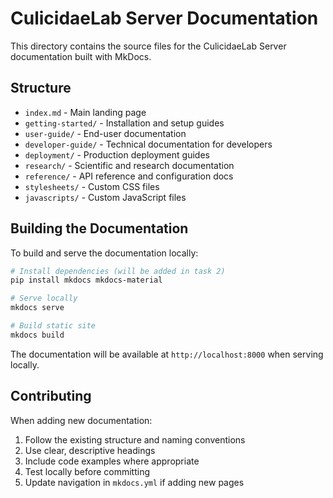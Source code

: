 # CulicidaeLab Server Documentation

This directory contains the source files for the CulicidaeLab Server documentation built with MkDocs.

## Structure

- `index.md` - Main landing page
- `getting-started/` - Installation and setup guides
- `user-guide/` - End-user documentation
- `developer-guide/` - Technical documentation for developers
- `deployment/` - Production deployment guides
- `research/` - Scientific and research documentation
- `reference/` - API reference and configuration docs
- `stylesheets/` - Custom CSS files
- `javascripts/` - Custom JavaScript files

## Building the Documentation

To build and serve the documentation locally:

```bash
# Install dependencies (will be added in task 2)
pip install mkdocs mkdocs-material

# Serve locally
mkdocs serve

# Build static site
mkdocs build
```

The documentation will be available at `http://localhost:8000` when serving locally.

## Contributing

When adding new documentation:

1. Follow the existing structure and naming conventions
2. Use clear, descriptive headings
3. Include code examples where appropriate
4. Test locally before committing
5. Update navigation in `mkdocs.yml` if adding new pages
